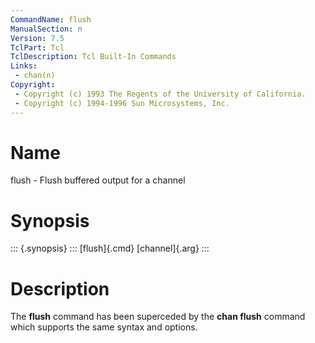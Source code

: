 ```yaml
---
CommandName: flush
ManualSection: n
Version: 7.5
TclPart: Tcl
TclDescription: Tcl Built-In Commands
Links:
 - chan(n)
Copyright:
 - Copyright (c) 1993 The Regents of the University of California.
 - Copyright (c) 1994-1996 Sun Microsystems, Inc.
---
```


# Name

flush - Flush buffered output for a channel

# Synopsis

::: {.synopsis} :::
[flush]{.cmd} [channel]{.arg}
:::

# Description

The **flush** command has been superceded by the **chan flush** command which supports the same syntax and options.

